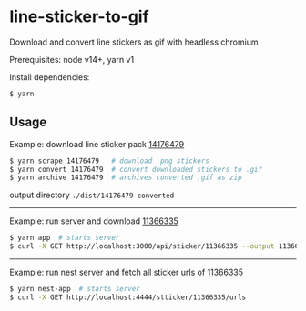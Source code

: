 # line-sticker-to-gif

Download and convert line stickers as gif with headless chromium

Prerequisites: node v14+, yarn v1

Install dependencies:

```sh
$ yarn
```

## Usage

Example: download line sticker pack [14176479](https://store.line.me/stickershop/product/14176479/en)

```sh
$ yarn scrape 14176479   # download .png stickers
$ yarn convert 14176479  # convert downloaded stickers to .gif
$ yarn archive 14176479  # archives converted .gif as zip
```

output directory `./dist/14176479-converted`

---

Example: run server and download [11366335](https://store.line.me/stickershop/product/11366335/en)

```sh
$ yarn app  # starts server
$ curl -X GET http://localhost:3000/api/sticker/11366335 --output 11366335.zip
```

---

Example: run nest server and fetch all sticker urls of [11366335](https://store.line.me/stickershop/product/11366335/en)

```sh
$ yarn nest-app  # starts server
$ curl -X GET http://localhost:4444/stticker/11366335/urls
```
